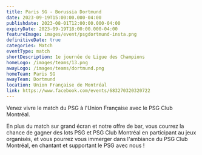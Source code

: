 ```yaml
---
title: Paris SG - Borussia Dortmund
date: 2023-09-19T15:00:00.000-04:00
publishdate: 2023-08-01T12:00:00.000-04:00
expiryDate: 2023-09-19T18:00:00.000-04:00
featureImage: images/event/psgdortmund-insta.png
definitiveDate: true
categories: Match
eventType: match
shortDescription: 1e journée de Ligue des Champions
homeLogo: /images/teams/13.png
awayLogo: /images/teams/dortmund.png
homeTeam: Paris SG
awayTeam: Dortmund
location: Union Française de Montréal
link: https://www.facebook.com/events/683270320320722
---
```


Venez vivre le match du PSG à l'Union Française avec le PSG Club Montréal.

En plus du match sur grand écran et notre offre de bar, vous courrez la chance de gagner des lots PSG et PSG Club Montréal en participant au jeux organisés, et vous pourrez vous immerger dans l'ambiance du PSG Club Montréal, en chantant et supportant le PSG avec nous !
